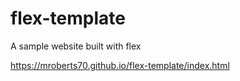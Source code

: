 # flex-template
A sample website built with flex



https://mroberts70.github.io/flex-template/index.html
